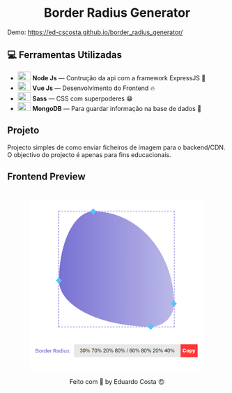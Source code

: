 <h1 align="center"> Border Radius Generator </h1>

Demo: https://ed-cscosta.github.io/border_radius_generator/

## :computer: Ferramentas Utilizadas

- <img src="https://cdn.svgporn.com/logos/nodejs-icon.svg" width="30" height="20" /> **Node Js** — Contrução da api com a framework ExpressJS 🔨
- <img src="https://cdn.svgporn.com/logos/vue.svg" width="30" height="20" /> **Vue Js** — Desenvolvimento do Frontend 🔥
- <img src="https://cdn.svgporn.com/logos/sass.svg" width="30" height="20" /> **Sass** — CSS com superpoderes 😁
- <img src="https://cdn.svgporn.com/logos/mongodb.svg" width="30" height="20" /> **MongoDB** — Para guardar informação na base de dados 💾



## Projeto

Projecto simples de como enviar ficheiros de imagem para o backend/CDN. O objectivo do projecto é apenas para fins educacionais.

## Frontend Preview

<h1 align="center"><img align="center" src="./github_assets/preview.png" alt="Omnistack 11 Web" width="400"></img></h1>


<p align="center">Feito com 💖 by Eduardo Costa  😍</p>
